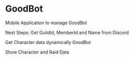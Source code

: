# GoodBot
Mobile Application to manage GoodBot

Next Steps:
Get GuildId, MemberId and Name from Discord

Get Character data dynamically GoodBot

Show Character and Raid Data
